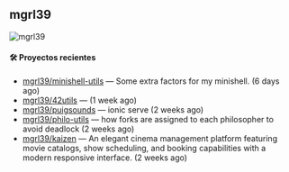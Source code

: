 ## mgrl39 
<p align="left"> <img src="https://komarev.com/ghpvc/?username=mgrbl&label=Profile%20views&color=0e75b6&style=flat" alt="mgrl39" /> </p>












#### 🛠 Proyectos recientes

- [mgrl39/minishell-utils](https://github.com/mgrl39/minishell-utils) — Some extra factors for my minishell.  (6 days ago)
- [mgrl39/42utils](https://github.com/mgrl39/42utils) —  (1 week ago)
- [mgrl39/puigsounds](https://github.com/mgrl39/puigsounds) — ionic serve (2 weeks ago)
- [mgrl39/philo-utils](https://github.com/mgrl39/philo-utils) — how forks are assigned to each philosopher to avoid deadlock (2 weeks ago)
- [mgrl39/kaizen](https://github.com/mgrl39/kaizen) — An elegant cinema management platform featuring movie catalogs, show scheduling, and booking capabilities with a modern responsive interface. (2 weeks ago)




